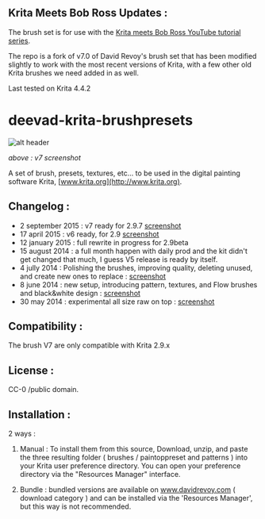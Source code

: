 
## Krita Meets Bob Ross Updates :
The brush set is for use with the [Krita meets Bob Ross YouTube tutorial series](https://www.youtube.com/watch?v=8FfVnEIkA3I&list=PLaGRTLvEbVzybijtYZRy4EoGrx6Bq_xOG).

The repo is a fork of v7.0 of David Revoy's brush set that has been modified slightly to work with the most recent versions of Krita, with a few other old Krita brushes we need added in as well.  

Last tested on Krita 4.4.2

deevad-krita-brushpresets
=========================

![alt header](http://i.imgur.com/dsbfD4k.png)

_above : v7 screenshot_

A set of brush, presets, textures, etc... to be used in the digital painting software Krita, [www.krita.org](http://www.krita.org).

## Changelog :

* 2 september 2015 : v7 ready for 2.9.7 [screenshot](http://i.imgur.com/dsbfD4k.png)
* 17 april 2015 : v6 ready, for 2.9 [screenshot](http://i.imgur.com/LrTcuyB.png)
* 12 january 2015 : full rewrite in progress for 2.9beta
* 15 august 2014 : a full month happen with daily prod and the kit didn't get changed that much, I guess V5 release is ready by itself. 
* 4 jully 2014 : Polishing the brushes, improving quality, deleting unused, and create new ones to replace : [screenshot](http://i.imgur.com/TMEDSr4.png)
* 8 june 2014 : new setup, introducing pattern, textures, and Flow brushes and black&white design : [screenshot](http://s3.amazonaws.com/patreon/1253a8f7193f212aa4cb89eec6c1d250.jpg)
* 30 may 2014 : experimental all size raw on top : [screenshot](http://i.imgur.com/GqF0Klk.png)

## Compatibility :

The brush V7 are only compatible with Krita 2.9.x

## License : 

CC-0 /public domain.

## Installation :

2 ways :

1. Manual : To install them from this source,  Download, unzip, and paste the three resulting folder ( brushes / paintoppreset and patterns  ) into your Krita user preference directory. You can open your preference directory via the "Resources Manager" interface.

2. Bundle : bundled versions are available on www.davidrevoy.com ( download category ) and can be installed via the 'Resources Manager', but this way is not recommended.

